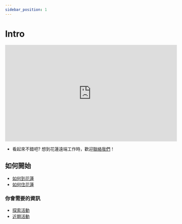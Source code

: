 ```yaml
---
sidebar_position: 1
---
```


# Intro

<iframe width="560" height="315" src="https://www.youtube.com/embed/OQoZWGhVDjA?si=rDkOKwKW3483aZ4H" title="YouTube video player" frameborder="0" allow="accelerometer; autoplay; clipboard-write; encrypted-media; gyroscope; picture-in-picture; web-share" referrerpolicy="strict-origin-when-cross-origin" allowfullscreen></iframe>

- 看起來不錯吧? 想到花蓮遠端工作時，歡迎[聯絡我們](/blog/welcome)！

## 如何開始

- [如何到花蓮](/docs/travel)
- [如何住花蓮](/docs/accommodation)

### 你會需要的資訊

- [探索活動](/docs/category/activities)
- [近期活動](/docs/activities/events)

